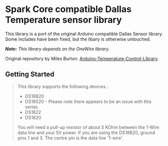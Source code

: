 Spark Core compatible Dallas Temperature sensor library
===

This library is a port of the original Arduino compatible Dallas Sensor library. Some includes have been fixed, but the libary is otherwise untouched.

_**Note:** This library depends on the OneWire library._

Original repository by Miles Burton: [Arduino-Temperature-Control-Library](https://github.com/milesburton/Arduino-Temperature-Control-Library).
  
## Getting Started
> This library supports the following devices :
> 
> 
> * DS18B20
> * DS18S20 - Please note there appears to be an issue with this series.
> * DS1822
> * DS1820
>
>
> You will need a pull-up resistor of about 5 KOhm between the 1-Wire data line
> and your 5V power. If you are using the DS18B20, ground pins 1 and 3. The
> centre pin is the data line '1-wire'.